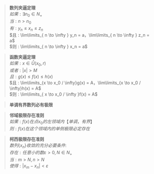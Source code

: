 
>**数列夹逼定理**  
$如果 : \exists n_0 \in N_+$  
$当 : n > n_0$  
$有 : y_n \le x_n \le z_n$  
$且 : \lim\limits_{ n \to \infty } y_n = a，\lim\limits_{ n \to \infty } z_n = a$  
$则 : \lim\limits_{ n \to \infty } x_n = a$

>**函数夹逼定理**  
$如果 : x \in \mathring{U}(x_0,r)$  
$或者 : |x|>M$  
$且 : g(x) \le f(x) \le h(x)$  
$且 : \lim\limits_{x \to x_0 / \infty}g(x) = A，\lim\limits_{x \to x_0 / \infty}h(x) = A$  
$则 : \lim\limits_{ x \to x_0 / \infty }f(x) = A$

>**单调有界数列必有极限**

>**邻域极限存在准则**  
$如果 : f(x) 在点 x_0 的左领域内【单调，有界】$  
$则 : f(x) 在这个领域内的单侧极限必定存在$

>**柯西极限存在准则**  
$数列 \{ x_n \} 收敛的充分必要条件 :$  
$存在 : 任意小的数 \varepsilon > 0 , N \in N_+$  
$当 : m > N , n > N$  
$使得 : | x_m - x_n | < \varepsilon$